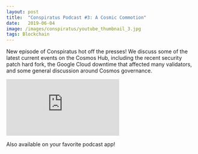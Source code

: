 ```yaml
---
layout:	post
title:	"Conspiratus Podcast #3: A Cosmic Commotion"
date:	2019-06-04
image: /images/conspiratus/youtube_thumbnail_3.jpg
tags: Blockchain
---
```


New episode of Conspiratus hot off the presses! We discuss some of the latest current events on the Cosmos Hub, including the recent security patch hard fork, the Google Cloud downtime that affected many validators, and some general discussion around Cosmos governance.

<iframe src="https://www.youtube.com/embed/0O30RNFXtw0" frameborder="0" allowfullscreen></iframe>

Also available on your favorite podcast app!